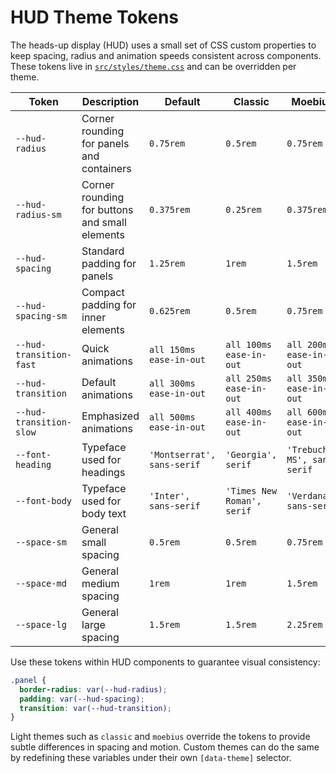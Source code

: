 # HUD Theme Tokens

The heads-up display (HUD) uses a small set of CSS custom properties to keep spacing,
radius and animation speeds consistent across components. These tokens live in
[`src/styles/theme.css`](../src/styles/theme.css) and can be overridden per theme.

| Token                   | Description                                    | Default                    | Classic                    | Moebius                      |
| ----------------------- | ---------------------------------------------- | -------------------------- | -------------------------- | ---------------------------- |
| `--hud-radius`          | Corner rounding for panels and containers      | `0.75rem`                  | `0.5rem`                   | `0.75rem`                    |
| `--hud-radius-sm`       | Corner rounding for buttons and small elements | `0.375rem`                 | `0.25rem`                  | `0.375rem`                   |
| `--hud-spacing`         | Standard padding for panels                    | `1.25rem`                  | `1rem`                     | `1.5rem`                     |
| `--hud-spacing-sm`      | Compact padding for inner elements             | `0.625rem`                 | `0.5rem`                   | `0.75rem`                    |
| `--hud-transition-fast` | Quick animations                               | `all 150ms ease-in-out`    | `all 100ms ease-in-out`    | `all 200ms ease-in-out`      |
| `--hud-transition`      | Default animations                             | `all 300ms ease-in-out`    | `all 250ms ease-in-out`    | `all 350ms ease-in-out`      |
| `--hud-transition-slow` | Emphasized animations                          | `all 500ms ease-in-out`    | `all 400ms ease-in-out`    | `all 600ms ease-in-out`      |
| `--font-heading`        | Typeface used for headings                     | `'Montserrat', sans-serif` | `'Georgia', serif`         | `'Trebuchet MS', sans-serif` |
| `--font-body`           | Typeface used for body text                    | `'Inter', sans-serif`      | `'Times New Roman', serif` | `'Verdana', sans-serif`      |
| `--space-sm`            | General small spacing                          | `0.5rem`                   | `0.5rem`                   | `0.75rem`                    |
| `--space-md`            | General medium spacing                         | `1rem`                     | `1rem`                     | `1.5rem`                     |
| `--space-lg`            | General large spacing                          | `1.5rem`                   | `1.5rem`                   | `2.25rem`                    |

Use these tokens within HUD components to guarantee visual consistency:

```css
.panel {
  border-radius: var(--hud-radius);
  padding: var(--hud-spacing);
  transition: var(--hud-transition);
}
```

Light themes such as `classic` and `moebius` override the tokens to provide
subtle differences in spacing and motion. Custom themes can do the same by
redefining these variables under their own `[data-theme]` selector.
